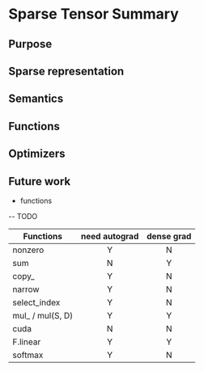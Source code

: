 # Sparse Tensor Summary

## Purpose

## Sparse representation

## Semantics

## Functions

## Optimizers

## Future work

- functions

-- TODO

|Functions|need autograd|dense grad|
|---|:---:|:---:|
|nonzero|     Y|N|
|sum|         N|Y|
|copy_|       Y|N|
|narrow|      Y|N|
|select_index|Y|N|
|mul_ / mul(S, D)|Y|Y|
|cuda|N|N|
|F.linear|Y|Y|
|softmax|Y|N|
